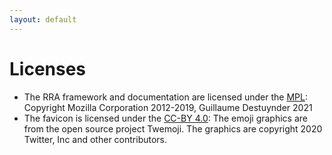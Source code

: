 ```yaml
---
layout: default
---
```


# Licenses

- The RRA framework and documentation are licensed under the [MPL](LICENSE-MPL): Copyright Mozilla Corporation 2012-2019, Guillaume Destuynder 2021
- The favicon is licensed under the [CC-BY 4.0](LICENSE-CC-BY): The emoji graphics are from the open source project Twemoji. The graphics are copyright 2020 Twitter, Inc and other contributors.
